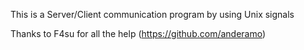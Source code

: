 This is a Server/Client communication program by using Unix signals 

Thanks to F4su for all the help (https://github.com/anderamo)
